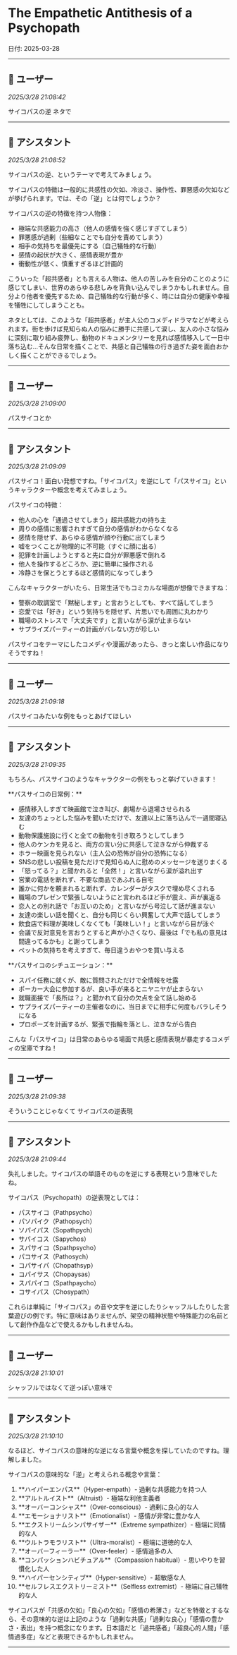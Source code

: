 # The Empathetic Antithesis of a Psychopath

日付: 2025-03-28

---

## 👤 ユーザー
*2025/3/28 21:08:42*

サイコパスの逆 ネタで

---

## 🤖 アシスタント
*2025/3/28 21:08:52*

サイコパスの逆、というテーマで考えてみましょう。

サイコパスの特徴は一般的に共感性の欠如、冷淡さ、操作性、罪悪感の欠如などが挙げられます。では、その「逆」とは何でしょうか？

サイコパスの逆の特徴を持つ人物像：
- 極端な共感能力の高さ（他人の感情を強く感じすぎてしまう）
- 罪悪感が過剰（些細なことでも自分を責めてしまう）
- 相手の気持ちを最優先にする（自己犠牲的な行動）
- 感情の起伏が大きく、感情表現が豊か
- 衝動性が低く、慎重すぎるほど計画的

こういった「超共感者」とも言える人物は、他人の苦しみを自分のことのように感じてしまい、世界のあらゆる悲しみを背負い込んでしまうかもしれません。自分より他者を優先するため、自己犠牲的な行動が多く、時には自分の健康や幸福を犠牲にしてしまうことも。

ネタとしては、このような「超共感者」が主人公のコメディドラマなどが考えられます。街を歩けば見知らぬ人の悩みに勝手に共感して涙し、友人の小さな悩みに深刻に取り組み疲弊し、動物のドキュメンタリーを見れば感情移入して一日中落ち込む...そんな日常を描くことで、共感と自己犠牲の行き過ぎた姿を面白おかしく描くことができるでしょう。

---

## 👤 ユーザー
*2025/3/28 21:09:00*

パスサイコとか

---

## 🤖 アシスタント
*2025/3/28 21:09:09*

パスサイコ！面白い発想ですね。「サイコパス」を逆にして「パスサイコ」というキャラクターや概念を考えてみましょう。

パスサイコの特徴：

- 他人の心を「通過させてしまう」超共感能力の持ち主
- 周りの感情に影響されすぎて自分の感情がわからなくなる
- 感情を隠せず、あらゆる感情が顔や行動に出てしまう
- 嘘をつくことが物理的に不可能（すぐに顔に出る）
- 犯罪を計画しようとすると先に自分が罪悪感で倒れる
- 他人を操作するどころか、逆に簡単に操作される
- 冷静さを保とうとするほど感情的になってしまう

こんなキャラクターがいたら、日常生活でもコミカルな場面が想像できますね：

- 警察の取調室で「黙秘します」と言おうとしても、すべて話してしまう
- 恋愛では「好き」という気持ちを隠せず、片思いでも周囲に丸わかり
- 職場のストレスで「大丈夫です」と言いながら涙が止まらない
- サプライズパーティーの計画がバレない方が珍しい

パスサイコをテーマにしたコメディや漫画があったら、きっと楽しい作品になりそうですね！

---

## 👤 ユーザー
*2025/3/28 21:09:18*

パスサイコみたいな例をもっとあげてほしい

---

## 🤖 アシスタント
*2025/3/28 21:09:35*

もちろん、パスサイコのようなキャラクターの例をもっと挙げていきます！

\*\*パスサイコの日常例：\*\*

- 感情移入しすぎて映画館で泣き叫び、劇場から退場させられる
- 友達のちょっとした悩みを聞いただけで、友達以上に落ち込んで一週間寝込む
- 動物保護施設に行くと全ての動物を引き取ろうとしてしまう
- 他人のケンカを見ると、両方の言い分に共感して泣きながら仲裁する
- ホラー映画を見られない（主人公の恐怖が自分の恐怖になる）
- SNSの悲しい投稿を見ただけで見知らぬ人に慰めのメッセージを送りまくる
- 「怒ってる？」と聞かれると「全然！」と言いながら涙が溢れ出す
- 営業の電話を断れず、不要な商品であふれる自宅
- 誰かに何かを頼まれると断れず、カレンダーがタスクで埋め尽くされる
- 職場のプレゼンで緊張しないようにと言われるほど手が震え、声が裏返る
- 恋人との別れ話で「お互いのため」と言いながら号泣して話が進まない
- 友達の楽しい話を聞くと、自分も同じくらい興奮して大声で話してしまう
- 飲食店で料理が美味しくなくても「美味しい！」と言いながら目が泳ぐ
- 会議で反対意見を言おうとすると声が小さくなり、最後は「でも私の意見は間違ってるかも」と謝ってしまう
- ペットの気持ちを考えすぎて、毎日違うおやつを買い与える

\*\*パスサイコのシチュエーション：\*\*

- スパイ任務に就くが、敵に質問されただけで全情報を吐露
- ポーカー大会に参加するが、良い手が来るとニヤニヤが止まらない
- 就職面接で「長所は？」と聞かれて自分の欠点を全て話し始める
- サプライズパーティーの主催者なのに、当日までに相手に何度もバラしそうになる
- プロポーズを計画するが、緊張で指輪を落とし、泣きながら告白

こんな「パスサイコ」は日常のあらゆる場面で共感と感情表現が暴走するコメディの宝庫ですね！

---

## 👤 ユーザー
*2025/3/28 21:09:38*

そういうことじゃなくて サイコパスの逆表現

---

## 🤖 アシスタント
*2025/3/28 21:09:44*

失礼しました。サイコパスの単語そのものを逆にする表現という意味でしたね。

サイコパス（Psychopath）の逆表現としては：

- パスサイコ（Pathpsycho）
- パソパイク（Pathopsych）
- ソパイパス（Sopathpych）
- サパイコス（Sapychos）
- スパサイコ（Spathpsycho）
- パコサイス（Pathosych）
- コパサイパ（Chopathsyp）
- コパイサス（Chopaysas）
- スパパイコ（Spathpaycho）
- コサイパス（Chosypath）

これらは単純に「サイコパス」の音や文字を逆にしたりシャッフルしたりした言葉遊びの例です。特に意味はありませんが、架空の精神状態や特殊能力の名前として創作作品などで使えるかもしれませんね。

---

## 👤 ユーザー
*2025/3/28 21:10:01*

シャッフルではなくて逆っぽい意味で

---

## 🤖 アシスタント
*2025/3/28 21:10:10*

なるほど、サイコパスの意味的な逆になる言葉や概念を探していたのですね。理解しました。

サイコパスの意味的な「逆」と考えられる概念や言葉：

1. \*\*ハイパーエンパス\*\*（Hyper-empath）- 過剰な共感能力を持つ人
2. \*\*アルトルイスト\*\*（Altruist）- 極端な利他主義者
3. \*\*オーバーコンシャス\*\*（Over-conscious）- 過剰に良心的な人
4. \*\*エモーショナリスト\*\*（Emotionalist）- 感情が非常に豊かな人
5. \*\*エクストリームシンパサイザー\*\*（Extreme sympathizer）- 極端に同情的な人
6. \*\*ウルトラモラリスト\*\*（Ultra-moralist）- 極端に道徳的な人
7. \*\*オーバーフィーラー\*\*（Over-feeler）- 感情過多の人
8. \*\*コンパッションハビチュアル\*\*（Compassion habitual）- 思いやりを習慣化した人
9. \*\*ハイパーセンシティブ\*\*（Hyper-sensitive）- 超敏感な人
10. \*\*セルフレスエクストリーミスト\*\*（Selfless extremist）- 極端に自己犠牲的な人

サイコパスが「共感の欠如」「良心の欠如」「感情の希薄さ」などを特徴とするなら、その意味的な逆は上記のような「過剰な共感」「過剰な良心」「感情の豊かさ・表出」を持つ概念になります。日本語だと「過共感者」「超良心的人間」「感情過多症」などと表現できるかもしれません。

---
